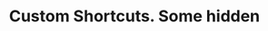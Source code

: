 ---
title: 'Custom Shortcuts. Some hidden'
redirect_to:
  - 'https://discuss.pencil2d.org/t/custom-shortcuts-some-hidden/671'
---